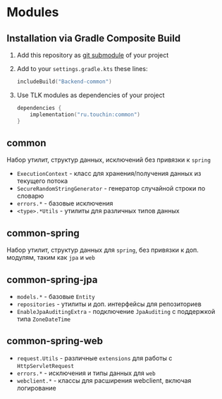 # Modules

## Installation via Gradle Composite Build

1.  Add this repository as
    [git submodule](https://git-scm.com/book/en/v2/Git-Tools-Submodules)
    of your project

1.  Add to your `settings.gradle.kts` these lines:

    ```kotlin
    includeBuild("Backend-common")
    ```

1.  Use TLK modules as dependencies of your project

    ```kotlin
    dependencies {
        implementation("ru.touchin:common")
    }
    ```

## common

Набор утилит, структур данных, исключений без привязки к `spring`

* `ExecutionContext` - класс для хранения/получения данных из текущего потока
* `SecureRandomStringGenerator` - генератор случайной строки по словарю
* `errors.*` - базовые исключения
* `<type>.*Utils` - утилиты для различных типов данных

## common-spring

Набор утилит, структур данных для `spring`, без привязки к доп. модулям, таким как `jpa` и `web`

## common-spring-jpa

* `models.*` - базовые `Entity`
* `repositories` - утилиты и доп. интерфейсы для репозиториев
* `EnableJpaAuditingExtra` - подключение `JpaAuditing` с поддержкой типа `ZoneDateTime`

## common-spring-web

* `request.Utils` - различные `extensions` для работы с `HttpServletRequest`
* `errors.*` - исключения и типы данных для `web`
* `webclient.*` - классы для расширения webclient, включая логирование
